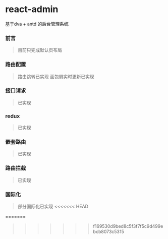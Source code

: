 # react-admin
基于dva + antd 的后台管理系统

### 前言
> 目前只完成默认页布局

### 路由配置
> 路由跳转已实现
>面包屑实时更新已实现

### 接口请求
> 已实现

### redux
> 已实现

### 嵌套路由
> 已实现

### 路由拦截
>已实现

### 国际化
>部分国际化已实现
<<<<<<< HEAD



=======
>>>>>>> f169530d9bed8c5f3f7f5c9d499ebcb8073c5315
